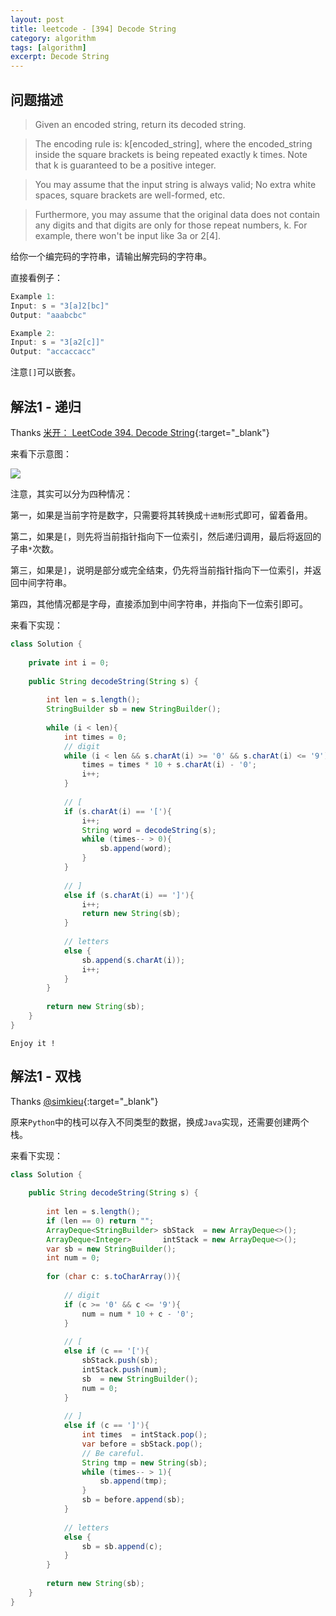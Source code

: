 ```yaml
---
layout: post
title: leetcode - [394] Decode String
category: algorithm
tags: [algorithm]
excerpt: Decode String
---
```


## 问题描述  

> Given an encoded string, return its decoded string.  

> The encoding rule is: k[encoded_string], where the encoded_string inside the square brackets is being repeated exactly k times. Note that k is guaranteed to be a positive integer.  

> You may assume that the input string is always valid; No extra white spaces, square brackets are well-formed, etc.  

> Furthermore, you may assume that the original data does not contain any digits and that digits are only for those repeat numbers, k. For example, there won't be input like 3a or 2[4].  

给你一个编完码的字符串，请输出解完码的字符串。  


直接看例子：  

``` java
Example 1:
Input: s = "3[a]2[bc]"
Output: "aaabcbc"

Example 2:
Input: s = "3[a2[c]]"
Output: "accaccacc"
```

注意`[]`可以嵌套。  


## 解法1 - 递归  

Thanks [米开： LeetCode 394. Decode String](https://www.youtube.com/watch?v=Rhc8n83kf7A){:target="_blank"}  

来看下示意图：  

![](https://yyc-images.oss-cn-beijing.aliyuncs.com/leetcode_394.png)  

注意，其实可以分为四种情况：  


第一，如果是当前字符是数字，只需要将其转换成`十进制`形式即可，留着备用。  

第二，如果是`[`，则先将当前指针指向下一位索引，然后递归调用，最后将返回的子串`*`次数。  

第三，如果是`]`，说明是部分或完全结束，仍先将当前指针指向下一位索引，并返回中间字符串。  

第四，其他情况都是字母，直接添加到中间字符串，并指向下一位索引即可。   


来看下实现：  


``` java
class Solution {
    
    private int i = 0;
    
    public String decodeString(String s) {
        
        int len = s.length();
        StringBuilder sb = new StringBuilder();
        
        while (i < len){
            int times = 0;
            // digit
            while (i < len && s.charAt(i) >= '0' && s.charAt(i) <= '9'){
                times = times * 10 + s.charAt(i) - '0';
                i++;
            }
            
            // [
            if (s.charAt(i) == '['){
                i++;
                String word = decodeString(s);
                while (times-- > 0){
                    sb.append(word);
                }
            }
            
            // ]
            else if (s.charAt(i) == ']'){
                i++;
                return new String(sb);
            }
            
            // letters
            else {
                sb.append(s.charAt(i));
                i++;
            }
        }
        
        return new String(sb);
    }
}
```

`Enjoy it ! `


## 解法1 - 双栈  

Thanks [@simkieu](https://leetcode.com/problems/decode-string/discuss/87662/Python-solution-using-stack){:target="_blank"}  

原来`Python`中的栈可以存入不同类型的数据，换成`Java`实现，还需要创建两个栈。  

来看下实现：  

``` java
class Solution {
    
    public String decodeString(String s) {
        
        int len = s.length();
        if (len == 0) return "";
        ArrayDeque<StringBuilder> sbStack  = new ArrayDeque<>();
        ArrayDeque<Integer>       intStack = new ArrayDeque<>();
        var sb = new StringBuilder();
        int num = 0;
        
        for (char c: s.toCharArray()){
            
            // digit
            if (c >= '0' && c <= '9'){
                num = num * 10 + c - '0';
            }
            
            // [
            else if (c == '['){
                sbStack.push(sb);
                intStack.push(num);
                sb  = new StringBuilder();
                num = 0;
            }
            
            // ]
            else if (c == ']'){
                int times  = intStack.pop();
                var before = sbStack.pop();
                // Be careful.
                String tmp = new String(sb);
                while (times-- > 1){
                    sb.append(tmp);
                }
                sb = before.append(sb);
            }
            
            // letters
            else {
                sb = sb.append(c);
            }
        }
        
        return new String(sb);
    }
}
```